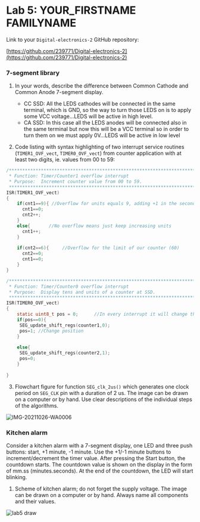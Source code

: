 # Lab 5: YOUR_FIRSTNAME FAMILYNAME

Link to your `Digital-electronics-2` GitHub repository:

   [https://github.com/239771/Digital-electronics-2](https://github.com/239771/Digital-electronics-2)


### 7-segment library

1. In your words, describe the difference between Common Cathode and Common Anode 7-segment display.
   * CC SSD: All the LEDS cathodes will be connected in the same terminal, which is GND, so the way to turn those LEDS on is to apply some VCC voltage...LEDS will be active in high level.
   * CA SSD: In this case all the LEDS anodes will be connected also in the same terminal but now this will be a VCC terminal so in order to turn them on we must apply 0V...LEDS will be active in low level

2. Code listing with syntax highlighting of two interrupt service routines (`TIMER1_OVF_vect`, `TIMER0_OVF_vect`) from counter application with at least two digits, ie. values from 00 to 59:

```c
/**********************************************************************
 * Function: Timer/Counter1 overflow interrupt
 * Purpose:  Increment counter value from 00 to 59.
 **********************************************************************/
ISR(TIMER1_OVF_vect)
{
    if(cnt1==9){ //Overflow for units equals 9, adding +1 in the second digit to reach tens
      cnt1==0;
      cnt2++;
    }
    else{       //No overflow means just keep increasing units
      cnt1++;
    }
    
    if(cnt2==6){     //Overflow for the limit of our counter (60)
      cnt2==0;
      cnt1==0;
    }
}
```

```c
/**********************************************************************
 * Function: Timer/Counter0 overflow interrupt
 * Purpose:  Display tens and units of a counter at SSD.
 **********************************************************************/
ISR(TIMER0_OVF_vect)
{
    static uint8_t pos = 0;      //In every interrupt it will change the position of the shown display
    if(pos==0){
     SEG_update_shift_regs(counter1,0);  
     pos=1; //Change position 
    }
    
    else{
     SEG_update_shift_regs(counter2,1);   
     pos=0;
    }
  
}
```

3. Flowchart figure for function `SEG_clk_2us()` which generates one clock period on `SEG_CLK` pin with a duration of 2&nbsp;us. The image can be drawn on a computer or by hand. Use clear descriptions of the individual steps of the algorithms.

   
![IMG-20211026-WA0006](https://user-images.githubusercontent.com/91123594/138903731-2ed1957d-2ca4-49b6-b4a0-0e8aeca07af2.jpg)

### Kitchen alarm

Consider a kitchen alarm with a 7-segment display, one LED and three push buttons: start, +1 minute, -1 minute. Use the +1/-1 minute buttons to increment/decrement the timer value. After pressing the Start button, the countdown starts. The countdown value is shown on the display in the form of mm.ss (minutes.seconds). At the end of the countdown, the LED will start blinking.

1. Scheme of kitchen alarm; do not forget the supply voltage. The image can be drawn on a computer or by hand. Always name all components and their values.

![lab5 draw](https://user-images.githubusercontent.com/91123594/138903802-926799f2-4e76-4f63-8e57-84e48e723bab.png)


